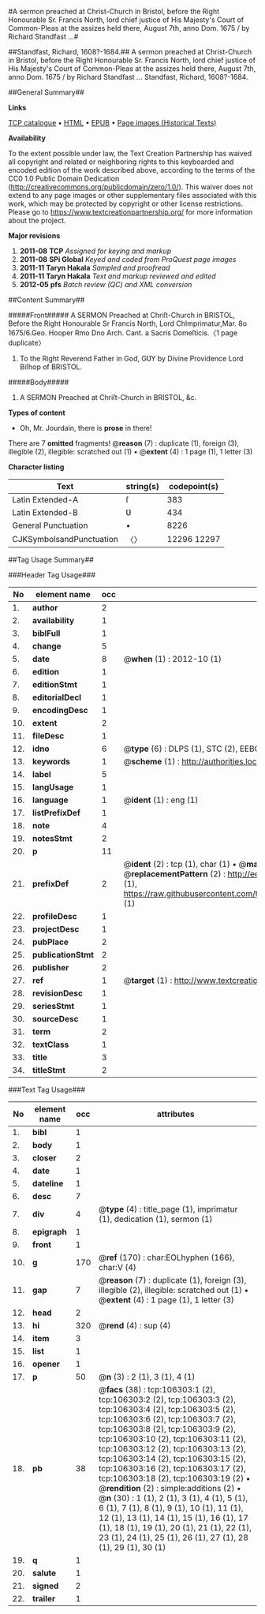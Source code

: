 #A sermon preached at Christ-Church in Bristol, before the Right Honourable Sr. Francis North, lord chief justice of His Majesty's Court of Common-Pleas at the assizes held there, August 7th, anno Dom. 1675 / by Richard Standfast ...#

##Standfast, Richard, 1608?-1684.##
A sermon preached at Christ-Church in Bristol, before the Right Honourable Sr. Francis North, lord chief justice of His Majesty's Court of Common-Pleas at the assizes held there, August 7th, anno Dom. 1675 / by Richard Standfast ...
Standfast, Richard, 1608?-1684.

##General Summary##

**Links**

[TCP catalogue](http://www.ota.ox.ac.uk/tcp/)  • 
[HTML](http://tei.it.ox.ac.uk/tcp/Texts-HTML/free/A61/A61263.html)  • 
[EPUB](http://tei.it.ox.ac.uk/tcp/Texts-EPUB/free/A61/A61263.epub) • 
[Page images (Historical Texts)](https://historicaltexts.jisc.ac.uk/eebo-17254795e)

**Availability**

To the extent possible under law, the Text Creation Partnership has waived all copyright and related or neighboring rights to this keyboarded and encoded edition of the work described above, according to the terms of the CC0 1.0 Public Domain Dedication (http://creativecommons.org/publicdomain/zero/1.0/). This waiver does not extend to any page images or other supplementary files associated with this work, which may be protected by copyright or other license restrictions. Please go to https://www.textcreationpartnership.org/ for more information about the project.

**Major revisions**

1. __2011-08__ __TCP__ *Assigned for keying and markup*
1. __2011-08__ __SPi Global__ *Keyed and coded from ProQuest page images*
1. __2011-11__ __Taryn Hakala__ *Sampled and proofread*
1. __2011-11__ __Taryn Hakala__ *Text and markup reviewed and edited*
1. __2012-05__ __pfs__ *Batch review (QC) and XML conversion*

##Content Summary##

#####Front#####
A SERMON Preached at Chriſt-Church in BRISTOL, Before the Right Honourable Sr Francis North, Lord ChImprimatur,Mar. 8o 1675/6.Geo. Hooper Rmo Dno Arch. Cant. a Sacris Domeſticis.〈1 page duplicate〉
1. To the Right Reverend Father in God, GƲY by Divine Providence Lord Biſhop of BRISTOL.

#####Body#####

1. A SERMON Preached at Chriſt-Church in BRISTOL, &c.

**Types of content**

  * Oh, Mr. Jourdain, there is **prose** in there!

There are 7 **omitted** fragments! 
 @__reason__ (7) : duplicate (1), foreign (3), illegible (2), illegible: scratched out (1)  •  @__extent__ (4) : 1 page (1), 1 letter (3)

**Character listing**


|Text|string(s)|codepoint(s)|
|---|---|---|
|Latin Extended-A|ſ|383|
|Latin Extended-B|Ʋ|434|
|General Punctuation|•|8226|
|CJKSymbolsandPunctuation|〈〉|12296 12297|

##Tag Usage Summary##

###Header Tag Usage###

|No|element name|occ|attributes|
|---|---|---|---|
|1.|__author__|2||
|2.|__availability__|1||
|3.|__biblFull__|1||
|4.|__change__|5||
|5.|__date__|8| @__when__ (1) : 2012-10 (1)|
|6.|__edition__|1||
|7.|__editionStmt__|1||
|8.|__editorialDecl__|1||
|9.|__encodingDesc__|1||
|10.|__extent__|2||
|11.|__fileDesc__|1||
|12.|__idno__|6| @__type__ (6) : DLPS (1), STC (2), EEBO-CITATION (1), OCLC (1), VID (1)|
|13.|__keywords__|1| @__scheme__ (1) : http://authorities.loc.gov/ (1)|
|14.|__label__|5||
|15.|__langUsage__|1||
|16.|__language__|1| @__ident__ (1) : eng (1)|
|17.|__listPrefixDef__|1||
|18.|__note__|4||
|19.|__notesStmt__|2||
|20.|__p__|11||
|21.|__prefixDef__|2| @__ident__ (2) : tcp (1), char (1)  •  @__matchPattern__ (2) : ([0-9\-]+):([0-9IVX]+) (1), (.+) (1)  •  @__replacementPattern__ (2) : http://eebo.chadwyck.com/downloadtiff?vid=$1&page=$2 (1), https://raw.githubusercontent.com/textcreationpartnership/Texts/master/tcpchars.xml#$1 (1)|
|22.|__profileDesc__|1||
|23.|__projectDesc__|1||
|24.|__pubPlace__|2||
|25.|__publicationStmt__|2||
|26.|__publisher__|2||
|27.|__ref__|1| @__target__ (1) : http://www.textcreationpartnership.org/docs/. (1)|
|28.|__revisionDesc__|1||
|29.|__seriesStmt__|1||
|30.|__sourceDesc__|1||
|31.|__term__|2||
|32.|__textClass__|1||
|33.|__title__|3||
|34.|__titleStmt__|2||


###Text Tag Usage###

|No|element name|occ|attributes|
|---|---|---|---|
|1.|__bibl__|1||
|2.|__body__|1||
|3.|__closer__|2||
|4.|__date__|1||
|5.|__dateline__|1||
|6.|__desc__|7||
|7.|__div__|4| @__type__ (4) : title_page (1), imprimatur (1), dedication (1), sermon (1)|
|8.|__epigraph__|1||
|9.|__front__|1||
|10.|__g__|170| @__ref__ (170) : char:EOLhyphen (166), char:V (4)|
|11.|__gap__|7| @__reason__ (7) : duplicate (1), foreign (3), illegible (2), illegible: scratched out (1)  •  @__extent__ (4) : 1 page (1), 1 letter (3)|
|12.|__head__|2||
|13.|__hi__|320| @__rend__ (4) : sup (4)|
|14.|__item__|3||
|15.|__list__|1||
|16.|__opener__|1||
|17.|__p__|50| @__n__ (3) : 2 (1), 3 (1), 4 (1)|
|18.|__pb__|38| @__facs__ (38) : tcp:106303:1 (2), tcp:106303:2 (2), tcp:106303:3 (2), tcp:106303:4 (2), tcp:106303:5 (2), tcp:106303:6 (2), tcp:106303:7 (2), tcp:106303:8 (2), tcp:106303:9 (2), tcp:106303:10 (2), tcp:106303:11 (2), tcp:106303:12 (2), tcp:106303:13 (2), tcp:106303:14 (2), tcp:106303:15 (2), tcp:106303:16 (2), tcp:106303:17 (2), tcp:106303:18 (2), tcp:106303:19 (2)  •  @__rendition__ (2) : simple:additions (2)  •  @__n__ (30) : 1 (1), 2 (1), 3 (1), 4 (1), 5 (1), 6 (1), 7 (1), 8 (1), 9 (1), 10 (1), 11 (1), 12 (1), 13 (1), 14 (1), 15 (1), 16 (1), 17 (1), 18 (1), 19 (1), 20 (1), 21 (1), 22 (1), 23 (1), 24 (1), 25 (1), 26 (1), 27 (1), 28 (1), 29 (1), 30 (1)|
|19.|__q__|1||
|20.|__salute__|1||
|21.|__signed__|2||
|22.|__trailer__|1||
